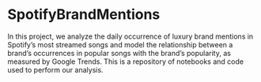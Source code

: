 # SpotifyBrandMentions
In this project, we analyze the daily occurrence of luxury brand mentions in Spotify’s most streamed songs and model the relationship between a brand’s occurrences in popular songs with the  brand’s popularity, as measured by Google Trends. This is a repository of notebooks and code used to perform our analysis.
